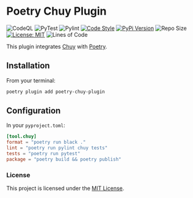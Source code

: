 # Poetry Chuy Plugin

![CodeQL](https://github.com/UltiRequiem/poetry-chuy-plugin/workflows/CodeQL/badge.svg)
![PyTest](https://github.com/UltiRequiem/poetry-chuy-plugin/workflows/PyTest/badge.svg)
![Pylint](https://github.com/UltiRequiem/poetry-chuy-plugin/workflows/Pylint/badge.svg)
[![Code Style](https://img.shields.io/badge/Code%20Style-Black-000000.svg)](https://github.com/psf/black)
[![PyPi Version](https://img.shields.io/pypi/v/poetry-chuy-plugin)](https://pypi.org/project/poetry-chuy-plugin)
![Repo Size](https://img.shields.io/github/repo-size/ultirequiem/poetry-chuy-plugin?style=flat-square&label=Repo)
[![License: MIT](https://img.shields.io/badge/License-MIT-blue.svg)](https://opensource.org/licenses/MIT)
![Lines of Code](https://img.shields.io/tokei/lines/github.com/UltiRequiem/poetry-chuy-plugin?color=blue&label=Total%20Lines)

This plugin integrates [Chuy](https://github.com/UltiRequiem/chuy) with
[Poetry](https://github.com/python-poetry/poetry).

## Installation

From your terminal:

```bash
poetry plugin add poetry-chuy-plugin
```

## Configuration

In your `pyproject.toml`:

```toml
[tool.chuy]
format = "poetry run black ."
lint = "poetry run pylint chuy tests"
tests = "poetry run pytest"
package = "poetry build && poetry publish"
```

### License

This project is licensed under the [MIT License](https://github.com/UltiRequiem/poetry-chuy-plugin/blob/main/LICENSE).
